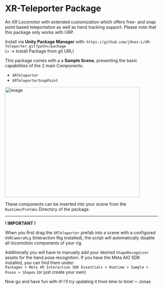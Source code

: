 # XR-Teleporter Package

An XR Locomotor with extended customization which offers free- and snap point based teleportation as well as hand tracking support. Please note that this package only works with URP.

Install via **Unity Package Manager** with: `https://github.com/j0nes-L/XR-Teleporter.git?path=/package`  
(+ -> Install Package from git URL)  

This package comes with a a **Sample Scene**, presenting the basic capabilities of the 2 main Components: 
- `XRTeleporter`
- `XRTeleporterSnapPoint`

<img width="444" height="363" alt="image" src="https://github.com/user-attachments/assets/8321c6c6-fbc9-4e45-a04c-2b47b61333a9" />

These components can be inserted into your scene from the `Runtime/Prefabs` Directory of the package.

---

**! IMPORTANT !**  

When you first drag the `XRTeleporter` prefab into a scene with a configured `OVRCameraRig` (Interaction Rig installed), the script will automatically disable all locomotion components of your rig. 

Additionally you will have to manually add your desired `ShapeRecognizer` assets for the hand pose recognition. If you have the Meta AIO SDK installed, you can find them under:  
`Packages > Meta XR Interaction SDK Essentials > Runtime > Sample > Poses > Shapes` (or just create your own)

Now go and have fun with it! I'll try updating it from time to time!
~ Jonas
